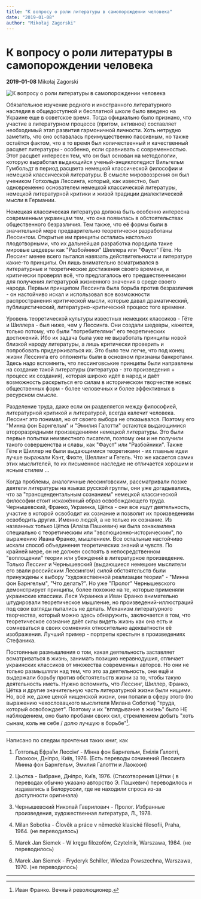 ```yaml
---
title: "К вопросу о роли литературы в самопорождении человека"
date: "2019-01-08"
author: "Mikołaj Zagorski"
---
```


# К вопросу о роли литературы в самопорождении человека

**2019-01-08** Mikołaj Zagorski

![К вопросу о роли литературы в самопорождении человека](http://stuki-druki.com/aforizms/Gotthold%20Ephraim%20Lessings02.jpg)

Обязательное изучение родного и иностранного литературного наследия в общедоступной и бесплатной школе было введено на Украине еще в советское время. Тогда официально было признано, что участие в литературном процессе (притом, активное) составляет необходимый этап развития гармоничной личности. Хоть нетрудно заметить, что оно оставалась преимущественно пассивным, но также остаётся фактом, что в то время был количественный и качественный расцвет литературы - особенно, если сравнивать с современностью. Этот расцвет интересен тем, что он был основан на методологии, которую выработал выдающийся ученый-энциклопедист Вильгельм Гумбольдт в период расцвета немецкой классической философии и немецкой классической литературы. В смысле мировоззрения он был учеником Готхольда Лессинга, который, как известно, был одновременно основателем немецкой классической литературы, немецкой литературной критики и живой традиции диалектической мысли в Германии.

Немецкая классическая литература должна быть особенно интересна современным украинцам тем, что она появилась в обстоятельствах общественного безразличия. Тем также, что её формы были в значительной мере предварительно теоретически разработаны Лессингом. Открытые им принципы остались настолько плодотворными, что их дальнейшая разработка породила такие мировые шедевры как "Разбойники" Шиллера или "Фауст" Гёте. Но Лессинг менее всего пытался навязать действительности и литературе какие-то принципы. Он лишь внимательно всматривался в литературные и теоретические достижения своего времени, и критически проверял всё, что предлагалось его предшественниками для получения литературой жизненного значения в среде своего народа. Первым принципом Лессинга была борьба против безразличия - он настойчиво искал и использовал все возможности распространения критической мысли, которые давал драматический, публицистический, литературно-критический процесс того времени.

Уровень теоретической культуры известных немецких классиков - Гёте и Шиллера - был ниже, чем у Лессинга. Они создали шедевры, кажется, только потому, что были "потребителями" его теоретических достижений. Ибо их задача была уже не выработать принципы новой близкой народу литературы, а лишь критически проверить и попробовать придерживаться их. Это было тем легче, что под конец жизни Лессинга его оппоненты были в основном признаны банкротами. Здесь надо вспомнить, что лессинговськие принципы были направлены на создание такой литературы (литература - это произведения + процесс их создания), которая широко идёт в народ и даёт возможность раскрыться его силам в историческом творчестве новых общественных форм - более человечных и более эффективных в ресурсном смысле.

Разделение труда, даже если он разделяется между философией, литературной критикой и литературой, всегда калечит человека. Лессинг это понимал, но от своего выбора не отказывался. Поэтому его "Минна фон Барнгельм" и "Эмилия Галотти" остаются выдающимися второразрядными произведениями немецкой литературы. Это были первые попытки неизвестного писателя, поэтому они и не получили такого совершенства и славы, как "Фауст" или "Разбойники". Также Гёте и Шиллер не были выдающимися теоретиками - их главные идеи лучше выражали Кант, Фихте, Шеллинг и Гегель. Что же касается самих этих мыслителей, то их письменное наследие не отличается хорошим и ясным стилем ...

Когда проблемы, аналогичные лессинговским, рассматривали позже деятели литературы на языках русской группы, они уже догадывались, что за "трансцендентальным сознанием" немецкой классической философии стоит искажённый образ освобождающего труда. Чернышевский, Франко, Украинка, Цётка - они все ищут деятельность, участие в которой освободит их сознание и позволит их произведениям освободить других. Именно людей, а не только их сознание. Из названных только Цётка (Алаіза Пашкевич) ни была ознакамлена специально с теоретическим или "эволюционно-историческим", по выражению Ивана Франко, мышлением. Все остальные настойчиво искали способ объединения теоретических знаний и чувств. По крайней мере, он не должен состоять в непосредственном "воплощении" теории или убеждений в литературное произведение. Только Лессинг и Чернышевский (выдающиеся немецкие мыслители его звали российским Лессингом) силой обстоятельств были принуждены к выбору "художественной реализации теории" - "Минна фон Барнгельм", "Что делать?". Но уже "Пролог" Чернышевского демонстрирует принципы, более похожие на те, которые применяли украинские классики. Леся Украинка и Иван Франко внимательно штудировали теоретическое мышление, но произведений-иллюстраций под свои взгляды пытались не делать. Механизм литературного творчества, который можно здесь обнаружить, заключается в том, что теоретическое сознание даёт силы видеть жизнь как она есть и сомневаться в своих сомнениях относительно адекватности её изображения. Лучший пример - портреты крестьян в произведениях Стефаника.

Постоянные размышления о том, какая деятельность заставляет всматриваться в жизнь, занимать позицию неравнодушия, отличает украинских классиков от множества современных авторов. Но они не только размышляли над тем, что это за деятельность, они ещё и выдержали борьбу против обстоятельств жизни за то, чтобы такую деятельность иметь. Нужно вспомнить, что Лессинг, Шиллер, Франко, Цётка и другие значительную часть литературной жизни были нищими. Но, всё же, даже ценой нищенской жизни, они попали в сферу этого (по выражению чехословацкого мыслителя Милана Соботки) "труда, который освобождает". Поэтому и их "вглядывание в жизнь" было НЕ наблюдением, оно было пробами своих сил, стремлением добыть "хоть сынам, коль не себе / долю лучшую в борьбе"[^1].

____

Написано по следам прочтения таких книг, как

1. Ґотгольд Ефраїм Лессінґ - Мінна фон Барнгельм, Емілія Ґалотті, Лаокоон, Дніпро, Київ, 1976. (Есть переводы сочинений Лессинга Минна фон Барнгельм, Эмилия Галотти и Лаокоон)

1. Цьотка - Вибране, Дніпро, Київ, 1976. (Стихотворения Цётки ( в переводах обычно указано авторство Э. Пашкевич) переводилось и издавались в Белоруссии, где не находили спроса из-за доступности оригинала)

1. Чернышевский Николай Гаврилович - Пролог. Избранные произведения, художественная литература, Л., 1978.

1. Milan Sobotka - Člověk a práce v německé klasické filosofii, Praha, 1964. (не переводилось)

1. Marek Jan Siemek - W kręgu filozofów, Czytelnik, Warszawa, 1984. (не переводилось)

1. Marek Jan Siemek - Fryderyk Schiller, Wiedza Powszechna, Warszawa, 1970. (не переводилось)

____

[^1]: Иван Франко. Вечный революционер.